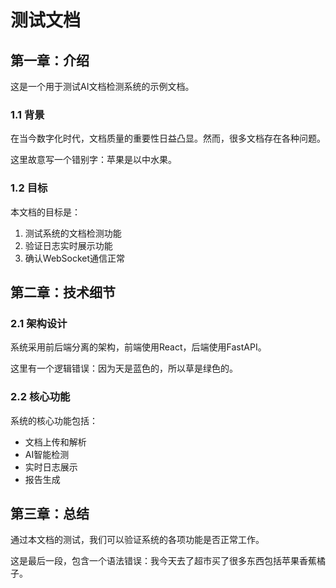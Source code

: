 # 测试文档

## 第一章：介绍

这是一个用于测试AI文档检测系统的示例文档。

### 1.1 背景

在当今数字化时代，文档质量的重要性日益凸显。然而，很多文档存在各种问题。

这里故意写一个错别字：苹果是以中水果。

### 1.2 目标

本文档的目标是：
1. 测试系统的文档检测功能
2. 验证日志实时展示功能
3. 确认WebSocket通信正常

## 第二章：技术细节

### 2.1 架构设计

系统采用前后端分离的架构，前端使用React，后端使用FastAPI。

这里有一个逻辑错误：因为天是蓝色的，所以草是绿色的。

### 2.2 核心功能

系统的核心功能包括：
- 文档上传和解析
- AI智能检测
- 实时日志展示
- 报告生成

## 第三章：总结

通过本文档的测试，我们可以验证系统的各项功能是否正常工作。

这是最后一段，包含一个语法错误：我今天去了超市买了很多东西包括苹果香蕉橘子。
